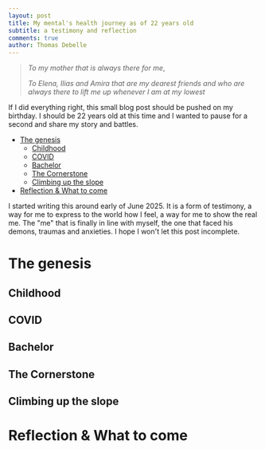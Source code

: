 ```yaml
---
layout: post
title: My mental's health journey as of 22 years old
subtitle: a testimony and reflection
comments: true
author: Thomas Debelle
---
```


> *To my mother that is always there for me*,
> 
> *To Elena, Ilias and Amira that are my dearest friends and who are always there to lift me up whenever I am at my lowest*

If I did everything right, this small blog post should be pushed on my birthday. I should be 22 years old at this time and I wanted to pause for a second and share my story and battles.

- [The genesis](#the-genesis)
  - [Childhood](#childhood)
  - [COVID](#covid)
  - [Bachelor](#bachelor)
  - [The Cornerstone](#the-cornerstone)
  - [Climbing up the slope](#climbing-up-the-slope)
- [Reflection \& What to come](#reflection--what-to-come)

I started writing this around early of June 2025. It is a form of testimony, a way for me to express to the world how I feel, a way for me to show the real me. The "me" that is finally in line with myself, the one that faced his demons, traumas and anxieties. I hope I won't let this post incomplete.

# The genesis

## Childhood

## COVID

## Bachelor

## The Cornerstone

## Climbing up the slope

# Reflection & What to come